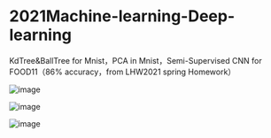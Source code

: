 # 2021Machine-learning-Deep-learning
KdTree&amp;BallTree for Mnist，PCA in Mnist，Semi-Supervised CNN for FOOD11（86% accuracy，from LHW2021 spring Homework）

![image](https://user-images.githubusercontent.com/50610732/124782221-a4443300-df76-11eb-8ed6-288e2b87949a.png)

![image](https://user-images.githubusercontent.com/50610732/124782366-c2aa2e80-df76-11eb-8372-42873df4388f.png)

![image](https://user-images.githubusercontent.com/50610732/124783400-9c38c300-df77-11eb-9e35-f5af58521902.png)



